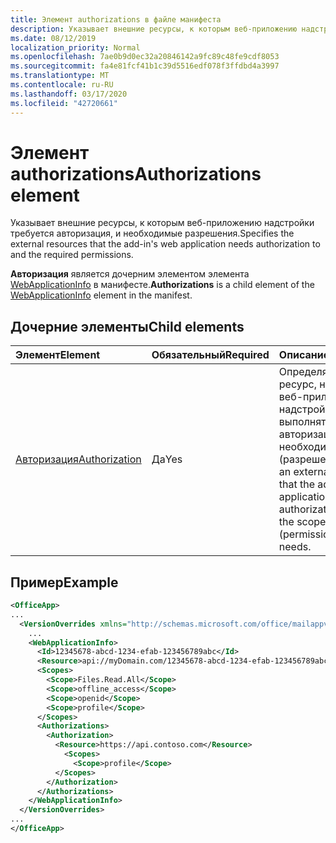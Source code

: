 ```yaml
---
title: Элемент authorizations в файле манифеста
description: Указывает внешние ресурсы, к которым веб-приложению надстройки требуется авторизация, и необходимые разрешения.
ms.date: 08/12/2019
localization_priority: Normal
ms.openlocfilehash: 7ae0b9d0ec32a20846142a9fc89c48fe9cdf8053
ms.sourcegitcommit: fa4e81fcf41b1c39d5516edf078f3ffdbd4a3997
ms.translationtype: MT
ms.contentlocale: ru-RU
ms.lasthandoff: 03/17/2020
ms.locfileid: "42720661"
---
```

# <a name="authorizations-element"></a><span data-ttu-id="778a1-103">Элемент authorizations</span><span class="sxs-lookup"><span data-stu-id="778a1-103">Authorizations element</span></span>

<span data-ttu-id="778a1-104">Указывает внешние ресурсы, к которым веб-приложению надстройки требуется авторизация, и необходимые разрешения.</span><span class="sxs-lookup"><span data-stu-id="778a1-104">Specifies the external resources that the add-in's web application needs authorization to and the required permissions.</span></span>

<span data-ttu-id="778a1-105">**Авторизация** является дочерним элементом элемента [WebApplicationInfo](webapplicationinfo.md) в манифесте.</span><span class="sxs-lookup"><span data-stu-id="778a1-105">**Authorizations** is a child element of the [WebApplicationInfo](webapplicationinfo.md) element in the manifest.</span></span>

## <a name="child-elements"></a><span data-ttu-id="778a1-106">Дочерние элементы</span><span class="sxs-lookup"><span data-stu-id="778a1-106">Child elements</span></span>

|  <span data-ttu-id="778a1-107">Элемент</span><span class="sxs-lookup"><span data-stu-id="778a1-107">Element</span></span> |  <span data-ttu-id="778a1-108">Обязательный</span><span class="sxs-lookup"><span data-stu-id="778a1-108">Required</span></span>  |  <span data-ttu-id="778a1-109">Описание</span><span class="sxs-lookup"><span data-stu-id="778a1-109">Description</span></span>  |
|:-----|:-----|:-----|
|  [<span data-ttu-id="778a1-110">Авторизация</span><span class="sxs-lookup"><span data-stu-id="778a1-110">Authorization</span></span>](authorization.md)                |  <span data-ttu-id="778a1-111">Да</span><span class="sxs-lookup"><span data-stu-id="778a1-111">Yes</span></span>     |   <span data-ttu-id="778a1-112">Определяет внешний ресурс, на который веб-приложение надстройки должно выполнять авторизацию, и необходимые области (разрешения).</span><span class="sxs-lookup"><span data-stu-id="778a1-112">Identifies an external resource that the add-in's web application needs authorization to, and the scopes (permissions) that it needs.</span></span> |

## <a name="example"></a><span data-ttu-id="778a1-113">Пример</span><span class="sxs-lookup"><span data-stu-id="778a1-113">Example</span></span>

```xml
<OfficeApp>
...
  <VersionOverrides xmlns="http://schemas.microsoft.com/office/mailappversionoverrides" xsi:type="VersionOverridesV1_0">
    ...
    <WebApplicationInfo>
      <Id>12345678-abcd-1234-efab-123456789abc</Id>
      <Resource>api://myDomain.com/12345678-abcd-1234-efab-123456789abc</Resource>
      <Scopes>
        <Scope>Files.Read.All</Scope>
        <Scope>offline_access</Scope>
        <Scope>openid</Scope>
        <Scope>profile</Scope>
      </Scopes>
      <Authorizations>
        <Authorization>
          <Resource>https://api.contoso.com</Resource>
            <Scopes>
              <Scope>profile</Scope>
          </Scopes>
        </Authorization>
      </Authorizations>
    </WebApplicationInfo>
  </VersionOverrides>
...
</OfficeApp>
```
